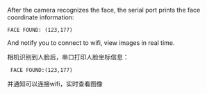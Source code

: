 
After the camera recognizes the face, the serial port prints the face coordinate information:

    FACE FOUND: (123,177)

And notify you to connect to wifi, view images in real time.

相机识别到人脸后，串口打印人脸坐标信息：
    
     FACE FOUND:(123,177)
 
并通知可以连接wifi，实时查看图像